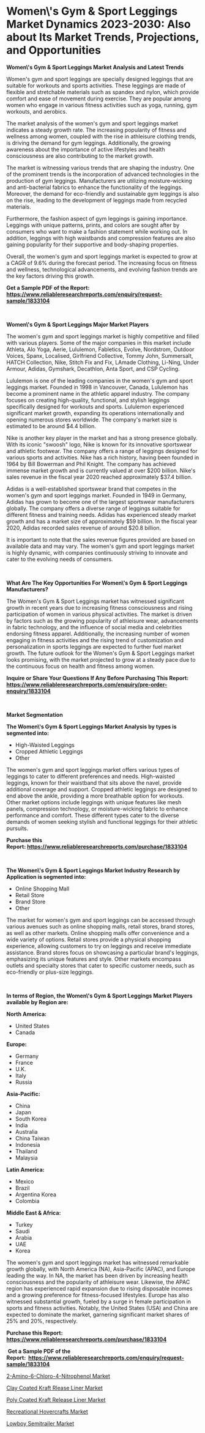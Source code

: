 <p><h1>Women\'s Gym & Sport Leggings Market Dynamics 2023-2030: Also about Its Market Trends, Projections, and Opportunities</h1></p><p><strong>Women\'s Gym & Sport Leggings Market Analysis and Latest Trends</strong></p>
<p><p>Women's gym and sport leggings are specially designed leggings that are suitable for workouts and sports activities. These leggings are made of flexible and stretchable materials such as spandex and nylon, which provide comfort and ease of movement during exercise. They are popular among women who engage in various fitness activities such as yoga, running, gym workouts, and aerobics.</p><p>The market analysis of the women's gym and sport leggings market indicates a steady growth rate. The increasing popularity of fitness and wellness among women, coupled with the rise in athleisure clothing trends, is driving the demand for gym leggings. Additionally, the growing awareness about the importance of active lifestyles and health consciousness are also contributing to the market growth.</p><p>The market is witnessing various trends that are shaping the industry. One of the prominent trends is the incorporation of advanced technologies in the production of gym leggings. Manufacturers are utilizing moisture-wicking and anti-bacterial fabrics to enhance the functionality of the leggings. Moreover, the demand for eco-friendly and sustainable gym leggings is also on the rise, leading to the development of leggings made from recycled materials.</p><p>Furthermore, the fashion aspect of gym leggings is gaining importance. Leggings with unique patterns, prints, and colors are sought after by consumers who want to make a fashion statement while working out. In addition, leggings with high waistbands and compression features are also gaining popularity for their supportive and body-shaping properties.</p><p>Overall, the women's gym and sport leggings market is expected to grow at a CAGR of 9.6% during the forecast period. The increasing focus on fitness and wellness, technological advancements, and evolving fashion trends are the key factors driving this growth.</p></p>
<p><strong>Get a Sample PDF of the Report:&nbsp; <a href="https://www.reliableresearchreports.com/enquiry/request-sample/1833104">https://www.reliableresearchreports.com/enquiry/request-sample/1833104</a></strong></p>
<p>&nbsp;</p>
<p><strong>Women\'s Gym & Sport Leggings Major Market Players</strong></p>
<p><p>The women's gym and sport leggings market is highly competitive and filled with various players. Some of the major companies in this market include Athleta, Alo Yoga, Aerie, Lululemon, Fabletics, Evolve, Nordstrom, Outdoor Voices, Spanx, Localised, Girlfriend Collective, Tommy John, Summersalt, HATCH Collection, Nike, Stitch Fix and Fix, LAmade Clothing, Li-Ning, Under Armour, Adidas, Gymshark, Decathlon, Anta Sport, and CSP Cycling.</p><p>Lululemon is one of the leading companies in the women's gym and sport leggings market. Founded in 1998 in Vancouver, Canada, Lululemon has become a prominent name in the athletic apparel industry. The company focuses on creating high-quality, functional, and stylish leggings specifically designed for workouts and sports. Lululemon experienced significant market growth, expanding its operations internationally and opening numerous stores worldwide. The company's market size is estimated to be around $4.4 billion.</p><p>Nike is another key player in the market and has a strong presence globally. With its iconic "swoosh" logo, Nike is known for its innovative sportswear and athletic footwear. The company offers a range of leggings designed for various sports and activities. Nike has a rich history, having been founded in 1964 by Bill Bowerman and Phil Knight. The company has achieved immense market growth and is currently valued at over $200 billion. Nike's sales revenue in the fiscal year 2020 reached approximately $37.4 billion.</p><p>Adidas is a well-established sportswear brand that competes in the women's gym and sport leggings market. Founded in 1949 in Germany, Adidas has grown to become one of the largest sportswear manufacturers globally. The company offers a diverse range of leggings suitable for different fitness and training needs. Adidas has experienced steady market growth and has a market size of approximately $59 billion. In the fiscal year 2020, Adidas recorded sales revenue of around $20.8 billion.</p><p>It is important to note that the sales revenue figures provided are based on available data and may vary. The women's gym and sport leggings market is highly dynamic, with companies continuously striving to innovate and cater to the evolving needs of consumers.</p></p>
<p>&nbsp;</p>
<p><strong>What Are The Key Opportunities For Women\'s Gym & Sport Leggings Manufacturers?</strong></p>
<p><p>The Women's Gym & Sport Leggings market has witnessed significant growth in recent years due to increasing fitness consciousness and rising participation of women in various physical activities. The market is driven by factors such as the growing popularity of athleisure wear, advancements in fabric technology, and the influence of social media and celebrities endorsing fitness apparel. Additionally, the increasing number of women engaging in fitness activities and the rising trend of customization and personalization in sports leggings are expected to further fuel market growth. The future outlook for the Women's Gym & Sport Leggings market looks promising, with the market projected to grow at a steady pace due to the continuous focus on health and fitness among women.</p></p>
<p><strong>Inquire or Share Your Questions If Any Before Purchasing This Report: <a href="https://www.reliableresearchreports.com/enquiry/pre-order-enquiry/1833104">https://www.reliableresearchreports.com/enquiry/pre-order-enquiry/1833104</a></strong></p>
<p>&nbsp;</p>
<p><strong>Market Segmentation</strong></p>
<p><strong>The Women\'s Gym & Sport Leggings Market Analysis by types is segmented into:</strong></p>
<p><ul><li>High-Waisted Leggings</li><li>Cropped Athletic Leggings</li><li>Other</li></ul></p>
<p><p>The women's gym and sport leggings market offers various types of leggings to cater to different preferences and needs. High-waisted leggings, known for their waistband that sits above the navel, provide additional coverage and support. Cropped athletic leggings are designed to end above the ankle, providing a more breathable option for workouts. Other market options include leggings with unique features like mesh panels, compression technology, or moisture-wicking fabric to enhance performance and comfort. These different types cater to the diverse demands of women seeking stylish and functional leggings for their athletic pursuits.</p></p>
<p><strong>Purchase this Report:&nbsp;<a href="https://www.reliableresearchreports.com/purchase/1833104">https://www.reliableresearchreports.com/purchase/1833104</a></strong></p>
<p>&nbsp;</p>
<p><strong>The Women\'s Gym & Sport Leggings Market Industry Research by Application is segmented into:</strong></p>
<p><ul><li>Online Shopping Mall</li><li>Retail Store</li><li>Brand Store</li><li>Other</li></ul></p>
<p><p>The market for women's gym and sport leggings can be accessed through various avenues such as online shopping malls, retail stores, brand stores, as well as other markets. Online shopping malls offer convenience and a wide variety of options. Retail stores provide a physical shopping experience, allowing customers to try on leggings and receive immediate assistance. Brand stores focus on showcasing a particular brand's leggings, emphasizing its unique features and style. Other markets encompass outlets and specialty stores that cater to specific customer needs, such as eco-friendly or plus-size leggings.</p></p>
<p>&nbsp;</p>
<p><strong>In terms of Region, the Women\'s Gym & Sport Leggings Market Players available by Region are:</strong></p>
<p>
    <p> <strong> North America: </strong>
        <ul>
            <li>United States</li>
            <li>Canada</li>
        </ul>
        </p> 
    <p> <strong> Europe: </strong>
        <ul>
            <li>Germany</li>
            <li>France</li>
            <li>U.K.</li>
            <li>Italy</li>
            <li>Russia</li>
        </ul>
        </p> 
    <p> <strong> Asia-Pacific: </strong>
        <ul>
            <li>China</li>
            <li>Japan</li>
            <li>South Korea</li>
            <li>India</li>
            <li>Australia</li>
            <li>China Taiwan</li>
            <li>Indonesia</li>
            <li>Thailand</li>
            <li>Malaysia</li>
        </ul>
        </p> 
    <p> <strong> Latin America: </strong>
        <ul>
            <li>Mexico</li>
            <li>Brazil</li>
            <li>Argentina Korea</li>
            <li>Colombia</li>
        </ul>
        </p> 
    <p> <strong> Middle East & Africa: </strong>
        <ul>
            <li>Turkey</li>
            <li>Saudi</li>
            <li>Arabia</li>
            <li>UAE</li>
            <li>Korea</li>
        </ul>
    </p>
    </p>
<p><p>The women's gym and sport leggings market has witnessed remarkable growth globally, with North America (NA), Asia-Pacific (APAC), and Europe leading the way. In NA, the market has been driven by increasing health consciousness and the popularity of athleisure wear. Likewise, the APAC region has experienced rapid expansion due to rising disposable incomes and a growing preference for fitness-focused lifestyles. Europe has also witnessed substantial growth, fueled by a surge in female participation in sports and fitness activities. Notably, the United States (USA) and China are expected to dominate the market, garnering significant market shares of 25% and 20%, respectively.</p></p>
<p><strong>Purchase this Report: <a href="https://www.reliableresearchreports.com/purchase/1833104">https://www.reliableresearchreports.com/purchase/1833104</a></strong></p>
<p>&nbsp;<strong>Get a Sample PDF of the Report:&nbsp;&nbsp;<a href="https://www.reliableresearchreports.com/enquiry/request-sample/1833104">https://www.reliableresearchreports.com/enquiry/request-sample/1833104</a></strong></p>
<p><strong></strong></p>
<p><p><a href="https://medium.com/@nayanmongiarp23/analyzing-2-amino-6-chloro-4-nitrophenol-market-global-industry-perspective-and-forecast-2023-to-0fd4ae0778b0">2-Amino-6-Chloro-4-Nitrophenol Market</a></p><p><a href="https://github.com/abbypearson7765/Market-Research-Report-List-1/blob/main/clay-coated-kraft-rlease-liner-market.md">Clay Coated Kraft Rlease Liner Market</a></p><p><a href="https://github.com/dziulagalemab/Market-Research-Report-List-1/blob/main/poly-coated-kraft-release-liner-market.md">Poly Coated Kraft Release Liner Market</a></p><p><a href="https://www.linkedin.com/pulse/recreational-hovercrafts-market-size-growth-forecast-from-2023/">Recreational Hovercrafts Market</a></p><p><a href="https://medium.com/@ishankishanrp23/decoding-lowboy-semitrailer-market-metrics-market-share-trends-and-growth-patterns-7f5a3ace8da8">Lowboy Semitrailer Market</a></p></p>